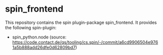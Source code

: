 # spin_frontend

This repository contains the spin plugin-package spin_frontend. It provides the following spin-plugin:

-   spin_python.node (source: https://code.contact.de/qs/tooling/cs.spin/-/commit/a6cd9906504e9761a5b888add26dfe0d62809bd7)
